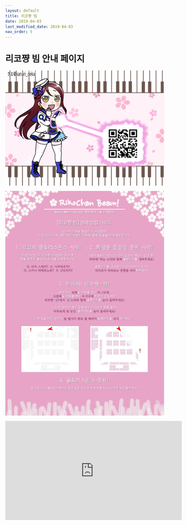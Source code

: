 ```yaml
---
layout: default
title: 리코쨩 빔
date: 2019-04-03
last_modified_date: 2019-04-03
nav_order: 5
---
```


# 리코쨩 빔 안내 페이지

![](/assets/images/rikochanbeam-upload-1200x872.png)

![](/assets/images/rikobeam_190325.jpg)

<iframe width="560" height="315" src="https://www.youtube.com/embed/RVOI8uy1cmE?si=3LvxmmVdoWP7X3l1" title="YouTube video player" frameborder="0" allow="accelerometer; autoplay; clipboard-write; encrypted-media; gyroscope; picture-in-picture; web-share" referrerpolicy="strict-origin-when-cross-origin" allowfullscreen></iframe>
